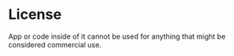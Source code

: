 # License  

App or code inside of it cannot be used for anything that might be considered commercial use.

